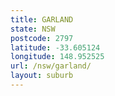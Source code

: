 ```yaml
---
title: GARLAND
state: NSW
postcode: 2797
latitude: -33.605124
longitude: 148.952525
url: /nsw/garland/
layout: suburb
---
```

